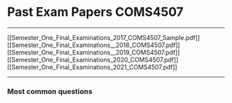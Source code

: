 # Past Exam Papers COMS4507
___

[[Semester_One_Final_Examinations_2017_COMS4507_Sample.pdf]]
[[Semester_One_Final_Examinations__2018_COMS4507.pdf]]
[[Semester_One_Final_Examinations__2019_COMS4507.pdf]]
[[Semester_One_Final_Examinations_2020_COMS4507.pdf]]
[[Semester_One_Final_Examinations_2021_COMS4507.pdf]]

___
### Most common questions
